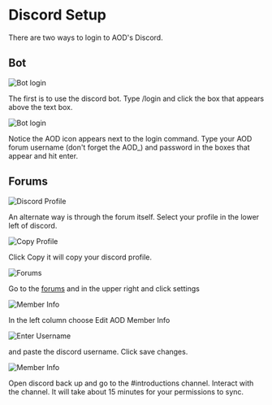 # Discord Setup
There are two ways to login to AOD's Discord.

## Bot

![Bot login](https://i.imgur.com/DizdwiV.png)

The first is to use the discord bot. Type /login and click the box that appears above the text box.

![Bot login](https://i.imgur.com/wDH1mlD.png)

Notice the AOD icon appears next to the login command. Type your AOD forum username (don't forget the AOD_) and password in the boxes that appear and hit enter.

## Forums

![Discord Profile](https://i.imgur.com/nfisMXX.png)

An alternate way is through the forum itself. Select your profile in the lower left of discord.

![Copy Profile](https://i.imgur.com/yfa4z3H.png)

Click Copy it will copy your discord profile.

![Forums](https://i.imgur.com/4CWQOLr.png)

Go to the [forums](https://www.clanaod.net/forums/cmps_index.php) and in the upper right and click settings

![Member Info](https://i.imgur.com/VTRy1W0.png)

In the left column choose Edit AOD Member Info

![Enter Username](https://i.imgur.com/FKADDBi.png)

and paste the discord username. Click save changes.

![Member Info](https://i.imgur.com/3VlPTXd.png)

Open discord back up and go to the #introductions channel. Interact with the channel. It will take about 15 minutes for your permissions to sync.
